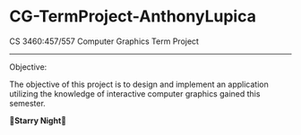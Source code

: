 # CG-TermProject-AnthonyLupica

CS 3460:457/557 Computer Graphics
Term Project
____________________________________________________________________________________

Objective:

The objective of this project is to design and implement an application utilizing the
knowledge of interactive computer graphics gained this semester.

🌟**Starry Night**🌟
